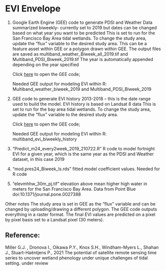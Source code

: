 # EVI Envelope

1) Google Earth Engine (GEE) code to generate PDSI and Weather Data summarized biweekly- currently set to 2019 but dates can be changed based on what year you want to be predicted
This is set to run for the San Francisco Bay Area tidal wetlands. To change the study area, update the “flux” variable to the desired study area. This can be a feature asset within GEE or a polygon drawn within GEE. 
The output files are saved as multiband_weather_Biweek_all_2019.tif and Multiband_PDSI_Biweek_2019.tif
The year is automatically appended depending on the year specified  

    Click [here](https://code.earthengine.google.com/dd287aa68b15dbfd7e9d8eab231d90de) to open the GEE code;
    
    Needed GEE output for modeling EVI within R: Multiband_weather_biweek_2019 and Multiband_PDSI_Biweek_2019

2) GEE code to generate EVI history 2013-2018 – this is the date range used to build the model. EVI history is based on Landsat 8 data 
This is set to run for the bay area tidal wetlands. To change the study area, update the “flux” variable to the desired study area. 

    Click [here](https://code.earthengine.google.com/571beaa40f5611b0680af94c8139d511) to open the GEE code;
    
    Needed GEE output for modeling EVI within R: multiband_evi_biweekly_history

3) “Predict_m24_every2week_2019_210722.R”     R code to model fortnight EVI for a given year, which is the same year as the PDSI and Weather dataset, in this case 2019

4) “mod.pres24_Biweek_ls.rds” fitted model coefficient values. Needed for R code

5) “elevmhhw_30m_pj.tif” elevation above mean higher high water in meters for the San Francisco Bay Area. Data from Point Blue doi:10.1371/journal.pone.0027388


Other notes
The study area is set in GEE as the “flux” variable and can be changed by uploading/drawing a different polygon. 
The GEE code outputs everything in a raster format. The final EVI values are predicted on a pixel by pixel basis set to a Landsat pixel (30 meters). 

## Reference:

Miller G.J. , Dronova I., Oikawa P.Y., Knox S.H., Windham-Myers L., Shahan J., Stuart-Haëntjens P., 2021 The potential of satellite remote sensing time series to uncover wetland phenology under unique challenges of tidal setting. under review

